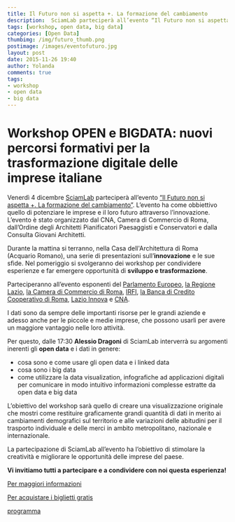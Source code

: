 ```yaml
---
title: Il Futuro non si aspetta +. La formazione del cambiamento
description:  SciamLab parteciperà all’evento “Il Futuro non si aspetta +. La formazione del cambiamento”. con l'obbiettivo di potenziare le imprese e l’innovazione.
tags: [workshop, open data, big data]
categories: [Open Data]
thumbimg: /img/futuro_thumb.png
postimage: /images/eventofuturo.jpg
layout: post
date: 2015-11-26 19:40
author: Yolanda
comments: true
tags:
- workshop
- open data
- big data
---
```

Workshop OPEN e BIGDATA: nuovi percorsi formativi per la trasformazione digitale delle imprese italiane
====

Venerdì 4 dicembre [SciamLab](http://www.sciamlab.com/) parteciperà all’evento [“Il Futuro non si aspetta +. La formazione del cambiamento”](https://www.facebook.com/events/757042797773488). L’evento ha come obbiettivo quello di potenziare le imprese e il loro futuro attraverso l’innovazione. L’evento è stato organizzato dal CNA, Camera di Commercio di Roma, dall’Ordine degli Architetti Pianificatori Paesaggisti e Conservatori e dalla Consulta Giovani Architetti.

Durante la mattina si terranno, nella Casa dell'Architettura di Roma (Acquario Romano), una serie di presentazioni sull’**innovazione** e le sue sfide. Nel pomeriggio si svolgeranno dei workshop per condividere esperienze e far emergere opportunità di **sviluppo e trasformazione**.

Parteciperanno all’evento esponenti del [Parlamento Europeo](http://www.europarl.europa.eu/portal/it), [la Regione Lazio](http://www.regione.lazio.it/), [la Camera di Commercio di Roma](http://www.rm.camcom.it/), [IRFI](http://www.irfi.it/), [la Banca di Credito Cooperativo di Roma](http://www.bccroma.it/), [Lazio Innova](http://www.lazioinnova.it/) e [CNA](http://www.cnapmi.org/). 

I dati sono da sempre delle importanti risorse per le grandi aziende e adesso anche per le piccole e medie imprese, che possono usarli per avere un maggiore vantaggio nelle loro attività. 

Per questo, dalle 17:30 **Alessio Dragoni** di SciamLab interverrà su argomenti inerenti gli **open data** e i dati in genere:

- cosa sono e come usare gli open data e i linked data
- cosa sono i big data
- come utilizzare la data visualization, infografiche ad applicazioni digitali per comunicare in modo intuitivo informazioni complesse estratte da open data e big data

L’obiettivo del workshop sarà quello di creare una visualizzazione originale che mostri come restituire graficamente grandi quantità di dati in merito ai cambiamenti demografici sul territorio e alle variazioni delle abitudini per il trasporto individuale e delle merci in ambito metropolitano, nazionale e internazionale.

La partecipazione di SciamLab all’evento ha l’obiettivo di stimolare la creatività e migliorare le opportunità delle imprese del paese.

**Vi invitiamo tutti a partecipare e a condividere con noi questa esperienza!**

[Per maggiori informazioni](https://www.facebook.com/events/757042797773488)

[Per acquistare i biglietti gratis](http://www.eventbrite.it/e/biglietti-il-futuro-non-si-aspetta-la-formazione-del-cambiamento-19600725297?aff=efbevent)

[programma](/resources/Programmailfuturononsiaspetta.pdf)
